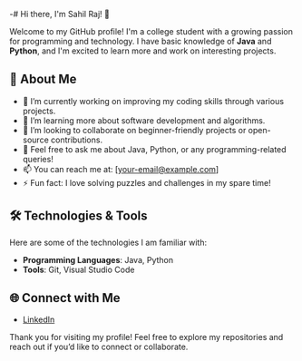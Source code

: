 -# Hi there, I'm Sahil Raj! 👋

Welcome to my GitHub profile! I'm a college student with a growing passion for programming and technology. I have basic knowledge of **Java** and **Python**, and I'm excited to learn more and work on interesting projects.

## 🚀 About Me

- 🔭 I’m currently working on improving my coding skills through various projects.
- 🌱 I’m learning more about software development and algorithms.
- 👯 I’m looking to collaborate on beginner-friendly projects or open-source contributions.
- 💬 Feel free to ask me about Java, Python, or any programming-related queries!
- 📫 You can reach me at: [your-email@example.com]
- ⚡ Fun fact: I love solving puzzles and challenges in my spare time!

## 🛠️ Technologies & Tools

Here are some of the technologies I am familiar with:

- **Programming Languages**: Java, Python
- **Tools**: Git, Visual Studio Code



## 🌐 Connect with Me

- [LinkedIn](www.linkedin.com/in/sahil-raj-651528339)




Thank you for visiting my profile! Feel free to explore my repositories and reach out if you’d like to connect or collaborate.

<!---
Sahilraj2325/Sahilraj2325 is a ✨ special ✨ repository because its `README.md` (this file) appears on your GitHub profile.
You can click the Preview link to take a look at your changes.
--->
